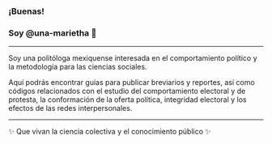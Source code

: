 ### ¡Buenas! 

### Soy @una-marietha 🦦 
----

Soy una politóloga mexiquense interesada en el comportamiento político y la metodología para las ciencias sociales. 

Aquí podrás encontrar guías para publicar breviarios y reportes, así como códigos relacionados con el estudio del comportamiento electoral y de protesta, la conformación de la oferta política, integridad electoral y los efectos de las redes interpersonales.

----

✨ Que vivan la ciencia colectiva y el conocimiento público ✨
 
